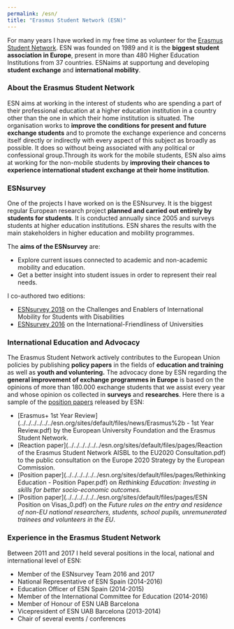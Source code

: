 ```yaml
---
permalink: /esn/
title: "Erasmus Student Network (ESN)"
---
```




For many years I have worked in my free time as volunteer for the [Erasmus Student Network](http://esn.org//). ESN was founded on 1989 and it is the **biggest student association in Europe**, present in more than 480 Higher Education Institutions from 37 countries. ESNaims at supportung and developing **student exchange** and **international mobility**. 



### About the Erasmus Student Network

ESN aims at working in the interest of students who are spending a part of their professional education at a higher education institution in a country other than the one in which their home institution is situated. The organisation works to **improve the conditions for present and future exchange students** and to promote the exchange experience and concerns itself directly or indirectly with every aspect of this subject as broadly as possible. It does so without being associated with any political or confessional group.Through its work for the mobile students, ESN also aims at working for the non-mobile students by **improving their chances to experience international student exchange at their home institution**. 



### ESNsurvey

One of the projects I have worked on is the ESNsurvey. It is the biggest regular European research project **planned and carried out entirely by students for students**. It is conducted annually since 2005 and surveys students at higher education institutions. ESN shares the results with the main stakeholders in higher education and mobility programmes. 

The **aims of the ESNsurvey** are:

- Explore current issues connected to academic and non-academic mobility and education.
- Get a better insight into student issues in order to represent their real needs.

I co-authored two editions: 

* [ESNsurvey 2018](https://esn.org/esnsurvey/2018) on the Challenges and Enablers of International Mobility for Students with Disabilities
* [ESNsurvey 2016](https://esn.org/esnsurvey/2016) on the International-Friendliness of Universities



### International Education and Advocacy

The Erasmus Student Network actively contributes to the European Union policies by publishing **policy papers** in the fields of **education and training** as well as **youth and voluntering.** The advocacy done by ESN regarding the **general improvement of exchange programmes in Europe** is based on the opinions of more than 180.000 exchange students that we assist every year and whose opinion os collected in **surveys** and **researches**. Here there is a sample of the [position papers](http://esn.org/position-papers) released by ESN:

- [Erasmus+ 1st Year Review](../../../../../../esn.org/sites/default/files/news/Erasmus%2b - 1st Year Review.pdf) by the European University Foundation and the Erasmus Student Network. 
- [Reaction paper](../../../../../../esn.org/sites/default/files/pages/Reaction of the Erasmus Student Network AISBL to the EU2020 Consultation.pdf) to the public consultation on the Europe 2020 Strategy by the European Commission.
- [Position paper](../../../../../../esn.org/sites/default/files/pages/Rethinking Education - Position Paper.pdf) on *Rethinking Education: Investing in skills for better socio-economic outcomes.*
- [Position paper](../../../../../../esn.org/sites/default/files/pages/ESN Position on Visas_0.pdf) on the *Future rules on the entry and residence of non-EU national researchers, students, school pupils, unremunerated trainees and volunteers in the EU*.



### Experience in the Erasmus Student Network

Between 2011 and 2017 I held several positions in the local, national and international level of ESN:

- Member of the ESNsurvey Team 2016 and 2017
- National Representative of ESN Spain (2014-2016)
- Education Officer of ESN Spain (2014-2015)
- Member of the International Committee for Education (2014-2016)
- Member of Honour of ESN UAB Barcelona
- Vicepresident of ESN UAB Barcelona (2013-2014)
- Chair of several events / conferences